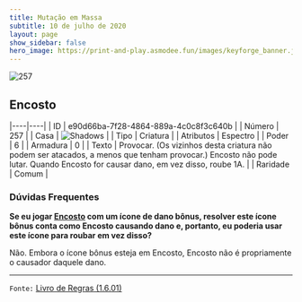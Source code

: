 ```yaml
---
title: Mutação em Massa
subtitle: 10 de julho de 2020
layout: page
show_sidebar: false
hero_image: https://print-and-play.asmodee.fun/images/keyforge_banner.jpg
---
```


![257](https://cdn.keyforgegame.com/media/card_front/pt/479_257_35MXF3FCX57C_pt.png)

## Encosto

|----|----|
| ID | e90d66ba-7f28-4864-889a-4c0c8f3c640b |
| Número | 257 |
| Casa | ![Shadows](https://archonarcana.com/images/thumb/e/ee/Shadows.png/22px-Shadows.png "Sombras") |
| Tipo | Criatura |
| Atributos | Espectro |
| Poder | 6 |
| Armadura | 0 |
| Texto | Provocar. (Os vizinhos desta criatura não podem ser atacados, a menos que tenham provocar.) Encosto não pode lutar. Quando Encosto for causar dano,  em vez disso, roube 1A. |
| Raridade | Comum |

### Dúvidas Frequentes

**Se eu jogar [Encosto](/mm/257) com um ícone de dano bônus,
resolver este ícone bônus conta como Encosto causando dano e,
portanto, eu poderia usar este ícone para roubar em vez disso?**

Não. Embora o ícone bônus esteja em Encosto, Encosto não é
propriamente o causador daquele dano.

<hr/>

`Fonte:` [Livro de Regras (1.6.01)](https://drive.google.com/open?id=1YNhLKUC0xfriiMwFYpDu1Go3zPJw6gYo)
